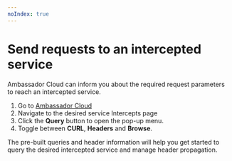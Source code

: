 ```yaml
---
noIndex: true
---
```


# Send requests to an intercepted service

Ambassador Cloud can inform you about the required request parameters to reach an intercepted service.

1. Go to [Ambassador Cloud](https://app.getambassador.io/cloud/)
2. Navigate to the desired service Intercepts page
3. Click the **Query** button to open the pop-up menu.
4. Toggle between **CURL**, **Headers** and **Browse**.

The pre-built queries and header information will help you get started to query the desired intercepted service and manage header propagation.

